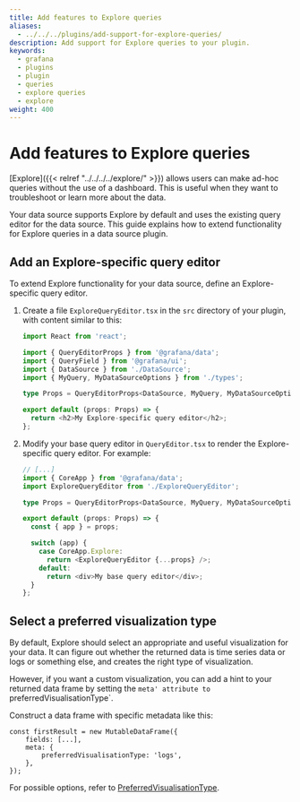 ```yaml
---
title: Add features to Explore queries
aliases:
  - ../../../plugins/add-support-for-explore-queries/
description: Add support for Explore queries to your plugin.
keywords:
  - grafana
  - plugins
  - plugin
  - queries
  - explore queries
  - explore
weight: 400
---
```


# Add features to Explore queries

[Explore]({{< relref "../../../../explore/" >}}) allows users can make ad-hoc queries without the use of a dashboard. This is useful when they want to troubleshoot or learn more about the data.

Your data source supports Explore by default and uses the existing query editor for the data source. This guide explains how to extend functionality for Explore queries in a data source plugin.

## Add an Explore-specific query editor

To extend Explore functionality for your data source, define an Explore-specific query editor.

1. Create a file `ExploreQueryEditor.tsx` in the `src` directory of your plugin, with content similar to this:

   ```ts
   import React from 'react';

   import { QueryEditorProps } from '@grafana/data';
   import { QueryField } from '@grafana/ui';
   import { DataSource } from './DataSource';
   import { MyQuery, MyDataSourceOptions } from './types';

   type Props = QueryEditorProps<DataSource, MyQuery, MyDataSourceOptions>;

   export default (props: Props) => {
     return <h2>My Explore-specific query editor</h2>;
   };
   ```

1. Modify your base query editor in `QueryEditor.tsx` to render the Explore-specific query editor. For example:

   ```ts
   // [...]
   import { CoreApp } from '@grafana/data';
   import ExploreQueryEditor from './ExploreQueryEditor';

   type Props = QueryEditorProps<DataSource, MyQuery, MyDataSourceOptions>;

   export default (props: Props) => {
     const { app } = props;

     switch (app) {
       case CoreApp.Explore:
         return <ExploreQueryEditor {...props} />;
       default:
         return <div>My base query editor</div>;
     }
   };
   ```

## Select a preferred visualization type

By default, Explore should select an appropriate and useful visualization for your data. It can figure out whether the returned data is time series data or logs or something else, and creates the right type of visualization.

However, if you want a custom visualization, you can add a hint to your returned data frame by setting the `meta' attribute to `preferredVisualisationType`.

Construct a data frame with specific metadata like this:

```
const firstResult = new MutableDataFrame({
    fields: [...],
    meta: {
        preferredVisualisationType: 'logs',
    },
});
```

For possible options, refer to [PreferredVisualisationType](https://github.com/grafana/grafana/blob/main/packages/grafana-data/src/types/data.ts#L25).
